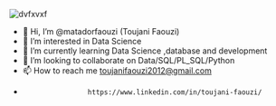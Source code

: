 ![dvfxvxf](https://github.com/user-attachments/assets/c0cc421c-a152-48ce-9a81-e9185fc49768)

- 👋 Hi, I’m @matadorfaouzi (Toujani Faouzi)
- 👀 I’m interested in Data Science
- 🌱 I’m currently learning Data Science ,database and development
- 💞️ I’m looking to collaborate on Data/SQL/PL_SQL/Python
- 📫 How to reach me toujanifaouzi2012@gmail.com
-                     https://www.linkedin.com/in/toujani-faouzi/

<!---
matadorfaouzi/matadorfaouzi is a ✨ special ✨ repository because its `README.md` (this file) appears on your GitHub profile.
You can click the Preview link to take a look at your changes.
--->
